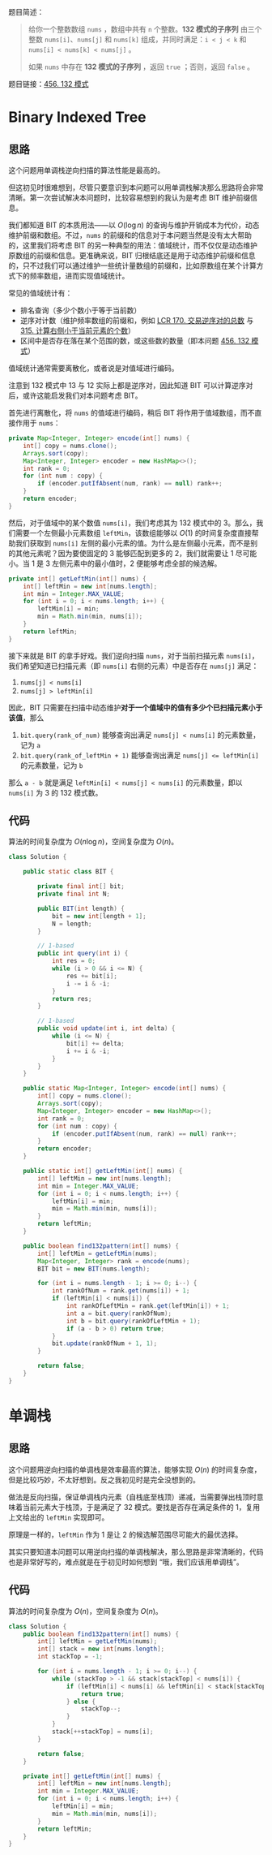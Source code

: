 题目简述：

> 给你一个整数数组 `nums` ，数组中共有 `n` 个整数。**132 模式的子序列** 由三个整数 `nums[i]`、`nums[j]` 和 `nums[k]` 组成，并同时满足：`i < j < k` 和 `nums[i] < nums[k] < nums[j]` 。
>
> 如果 `nums` 中存在 **132 模式的子序列** ，返回 `true` ；否则，返回 `false` 。

题目链接：[456. 132 模式](https://leetcode.cn/problems/132-pattern/)

# Binary Indexed Tree

## 思路

这个问题用单调栈逆向扫描的算法性能是最高的。

但这初见时很难想到，尽管只要意识到本问题可以用单调栈解决那么思路将会非常清晰。第一次尝试解决本问题时，比较容易想到的我认为是考虑 BIT 维护前缀信息。

我们都知道 BIT 的本质用法——以 $O(\log n)$ 的查询与维护开销成本为代价，动态维护前缀和数组。不过，`nums` 的前缀和的信息对于本问题当然是没有太大帮助的，这里我们将考虑 BIT 的另一种典型的用法：值域统计，而不仅仅是动态维护原数组的前缀和信息。更准确来说，BIT 归根结底还是用于动态维护前缀和信息的，只不过我们可以通过维护一些统计量数组的前缀和，比如原数组在某个计算方式下的频率数组，进而实现值域统计。

常见的值域统计有：

- 排名查询（多少个数小于等于当前数）
- 逆序对计数（维护频率数组的前缀和，例如 [LCR 170. 交易逆序对的总数](https://leetcode.cn/problems/shu-zu-zhong-de-ni-xu-dui-lcof/) 与 [315. 计算右侧小于当前元素的个数](https://leetcode.cn/problems/count-of-smaller-numbers-after-self/)）
- 区间中是否存在落在某个范围的数，或这些数的数量（即本问题 [456. 132 模式](https://leetcode.cn/problems/132-pattern/)）

值域统计通常需要离散化，或者说是对值域进行编码。

注意到 132 模式中 13 与 12 实际上都是逆序对，因此知道 BIT 可以计算逆序对后，或许这能启发我们对本问题考虑 BIT。

首先进行离散化，将 `nums` 的值域进行编码，稍后 BIT 将作用于值域数组，而不直接作用于 `nums`：

```java
private Map<Integer, Integer> encode(int[] nums) {
    int[] copy = nums.clone();
    Arrays.sort(copy);
    Map<Integer, Integer> encoder = new HashMap<>();
    int rank = 0;
    for (int num : copy) {
        if (encoder.putIfAbsent(num, rank) == null) rank++;
    }
    return encoder;
}
```

然后，对于值域中的某个数值 `nums[i]`，我们考虑其为 132 模式中的 3。那么，我们需要一个左侧最小元素数组 `leftMin`，该数组能够以 $O(1)$ 的时间复杂度直接帮助我们获取到 `nums[i]` 左侧的最小元素的值。为什么是左侧最小元素，而不是别的其他元素呢？因为要使固定的 3 能够匹配到更多的 2，我们就需要让 1 尽可能小。当 1 是 3 左侧元素中的最小值时，2 便能够考虑全部的候选解。

```java
private int[] getLeftMin(int[] nums) {
    int[] leftMin = new int[nums.length];
    int min = Integer.MAX_VALUE;
    for (int i = 0; i < nums.length; i++) {
        leftMin[i] = min;
        min = Math.min(min, nums[i]);
    }
    return leftMin;
}
```

接下来就是 BIT 的拿手好戏。我们逆向扫描 `nums`，对于当前扫描元素 `nums[i]`，我们希望知道已扫描元素（即 `nums[i]` 右侧的元素）中是否存在 `nums[j]` 满足：

1. `nums[j] < nums[i]`
2. `nums[j] > leftMin[i]`

因此，BIT 只需要在扫描中动态维护**对于一个值域中的值有多少个已扫描元素小于该值**，那么

1. `bit.query(rank_of_num)` 能够查询出满足 `nums[j] < nums[i]` 的元素数量，记为 `a`
2. `bit.query(rank_of_leftMin + 1)` 能够查询出满足 `nums[j] <= leftMin[i]` 的元素数量，记为 `b`

那么 `a - b` 就是满足 `leftMin[i] < nums[j] < nums[i]` 的元素数量，即以 `nums[i]` 为 3 的 132 模式数。

## 代码

算法的时间复杂度为 $O(n\log n)$，空间复杂度为 $O(n)$。

```java
class Solution {

    public static class BIT {

        private final int[] bit;
        private final int N;

        public BIT(int length) {
            bit = new int[length + 1];
            N = length;
        }

        // 1-based
        public int query(int i) {
            int res = 0;
            while (i > 0 && i <= N) {
                res += bit[i];
                i -= i & -i;
            }
            return res;
        }

        // 1-based
        public void update(int i, int delta) {
            while (i <= N) {
                bit[i] += delta;
                i += i & -i;
            }
        }
    }

    public static Map<Integer, Integer> encode(int[] nums) {
        int[] copy = nums.clone();
        Arrays.sort(copy);
        Map<Integer, Integer> encoder = new HashMap<>();
        int rank = 0;
        for (int num : copy) {
            if (encoder.putIfAbsent(num, rank) == null) rank++;
        }
        return encoder;
    }

    public static int[] getLeftMin(int[] nums) {
        int[] leftMin = new int[nums.length];
        int min = Integer.MAX_VALUE;
        for (int i = 0; i < nums.length; i++) {
            leftMin[i] = min;
            min = Math.min(min, nums[i]);
        }
        return leftMin;
    }

    public boolean find132pattern(int[] nums) {
        int[] leftMin = getLeftMin(nums);
        Map<Integer, Integer> rank = encode(nums);
        BIT bit = new BIT(nums.length);

        for (int i = nums.length - 1; i >= 0; i--) {
            int rankOfNum = rank.get(nums[i]) + 1;
            if (leftMin[i] < nums[i]) {
                int rankOfLeftMin = rank.get(leftMin[i]) + 1;
                int a = bit.query(rankOfNum);
                int b = bit.query(rankOfLeftMin + 1);
                if (a - b > 0) return true;
            }
            bit.update(rankOfNum + 1, 1);
        }

        return false;
    }
}
```

# 单调栈

## 思路

这个问题用逆向扫描的单调栈是效率最高的算法，能够实现 $O(n)$ 的时间复杂度，但是比较巧妙，不太好想到。反之我初见时是完全没想到的。

做法是反向扫描，保证单调栈内元素（自栈底至栈顶）递减，当需要弹出栈顶时意味着当前元素大于栈顶，于是满足了 32 模式。要找是否存在满足条件的 1，复用上文给出的 `leftMin` 实现即可。

原理是一样的，`leftMin` 作为 1 是让 2 的候选解范围尽可能大的最优选择。

其实只要知道本问题可以用逆向扫描的单调栈解决，那么思路是非常清晰的，代码也是非常好写的，难点就是在于初见时如何想到 “哦，我们应该用单调栈”。

## 代码

算法的时间复杂度为 $O(n)$，空间复杂度为 $O(n)$。

```java
class Solution {
    public boolean find132pattern(int[] nums) {
        int[] leftMin = getLeftMin(nums);
        int[] stack = new int[nums.length];
        int stackTop = -1;

        for (int i = nums.length - 1; i >= 0; i--) {
            while (stackTop > -1 && stack[stackTop] < nums[i]) {
                if (leftMin[i] < nums[i] && leftMin[i] < stack[stackTop]) {
                    return true;
                } else {
                    stackTop--;
                }
            }
            stack[++stackTop] = nums[i];
        }

        return false;
    }

    private int[] getLeftMin(int[] nums) {
        int[] leftMin = new int[nums.length];
        int min = Integer.MAX_VALUE;
        for (int i = 0; i < nums.length; i++) {
            leftMin[i] = min;
            min = Math.min(min, nums[i]);
        }
        return leftMin;
    }
}
```

